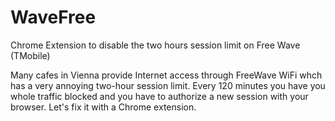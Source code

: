WaveFree
========

Chrome Extension to disable the two hours session limit on Free Wave (TMobile)

Many cafes in Vienna provide Internet access through FreeWave WiFi whch has a very annoying two-hour session limit. Every 120 minutes you have you whole traffic blocked and you have to authorize a new session with your browser. Let's fix it with a Chrome extension.
